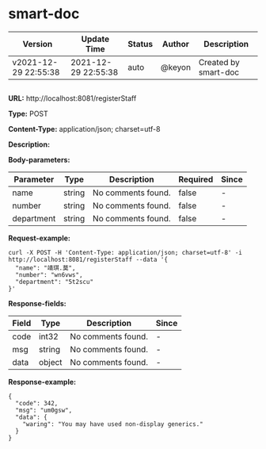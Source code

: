 # smart-doc
Version |  Update Time  | Status | Author |  Description
---|---|---|---|---
v2021-12-29 22:55:38|2021-12-29 22:55:38|auto|@keyon|Created by smart-doc



## 
### 
**URL:** http://localhost:8081/registerStaff

**Type:** POST


**Content-Type:** application/json; charset=utf-8

**Description:** 

**Body-parameters:**

Parameter | Type|Description|Required|Since
---|---|---|---|---
name|string|No comments found.|false|-
number|string|No comments found.|false|-
department|string|No comments found.|false|-

**Request-example:**
```
curl -X POST -H 'Content-Type: application/json; charset=utf-8' -i http://localhost:8081/registerStaff --data '{
  "name": "靖琪.莫",
  "number": "wn6vws",
  "department": "5t2scu"
}'
```
**Response-fields:**

Field | Type|Description|Since
---|---|---|---
code|int32|No comments found.|-
msg|string|No comments found.|-
data|object|No comments found.|-

**Response-example:**
```
{
  "code": 342,
  "msg": "um0gsw",
  "data": {
    "waring": "You may have used non-display generics."
  }
}
```


